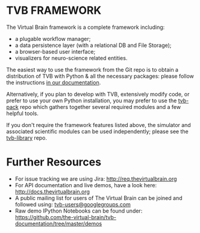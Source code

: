 # TVB FRAMEWORK

The Virtual Brain framework is a complete framework including:

- a plugable workflow manager;
- a data persistence layer (with a relational DB and File Storage);
- a browser-based user interface;
- visualizers for neuro-science related entities.

The easiest way to use the framework from the Git repo is to obtain
a distribution of TVB with Python & all the necessary packages: please
follow the instructions [in our documentation](http://docs.thevirtualbrain.com/advanced/link_contributor.html).

Alternatively, if you plan to develop with TVB, extensively modify code,
or prefer to use your own Python installation, you may prefer to use the
[tvb-pack](https://github.com/the-virtual-brain/tvb-pack) repo which gathers together several required modules and a
few helpful tools.

If you don't require the framework features listed above, the simulator 
and associated scientific modules can be used independently; please see
the [tvb-library](https://github.com/the-virtual-brain/tvb-library) repo.


# Further Resources

- For issue tracking we are using Jira: http://req.thevirtualbrain.org
- For API documentation and live demos, have a look here: http://docs.thevirtualbrain.org
- A public mailing list for users of The Virtual Brain can be joined and followed using: tvb-users@googlegroups.com
- Raw demo IPython Notebooks can be found under: https://github.com/the-virtual-brain/tvb-documentation/tree/master/demos
